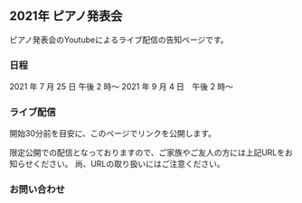 ## 2021年 ピアノ発表会

ピアノ発表会のYoutubeによるライブ配信の告知ページです。

### 日程

2021 年 7 月 25 日 午後 2 時～
2021 年 9 月 4 日　午後 2 時～

### ライブ配信

開始30分前を目安に、このページでリンクを公開します。

限定公開での配信となっておりますので、ご家族やご友人の方には上記URLをお知らせください。
尚、URLの取り扱いにはご注意ください。

### お問い合わせ


